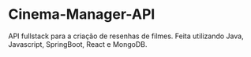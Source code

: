 # Cinema-Manager-API
API fullstack para a criação de resenhas de filmes. Feita utilizando Java, Javascript, SpringBoot, React e MongoDB.

